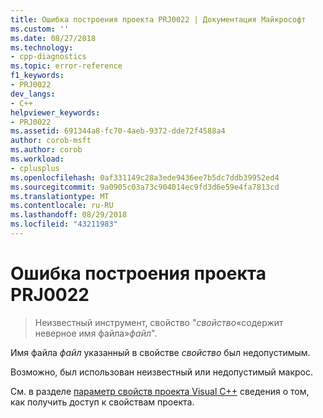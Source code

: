 ```yaml
---
title: Ошибка построения проекта PRJ0022 | Документация Майкрософт
ms.custom: ''
ms.date: 08/27/2018
ms.technology:
- cpp-diagnostics
ms.topic: error-reference
f1_keywords:
- PRJ0022
dev_langs:
- C++
helpviewer_keywords:
- PRJ0022
ms.assetid: 691344a8-fc70-4aeb-9372-dde72f4588a4
author: corob-msft
ms.author: corob
ms.workload:
- cplusplus
ms.openlocfilehash: 0af331149c28a3ede9436ee7b5dc7ddb39952ed4
ms.sourcegitcommit: 9a0905c03a73c904014ec9fd3d6e59e4fa7813cd
ms.translationtype: MT
ms.contentlocale: ru-RU
ms.lasthandoff: 08/29/2018
ms.locfileid: "43211983"
---
```

# <a name="project-build-error-prj0022"></a>Ошибка построения проекта PRJ0022

> Неизвестный инструмент, свойство "*свойство*«содержит неверное имя файла»*файл*".

Имя файла *файл* указанный в свойстве *свойство* был недопустимым.

Возможно, был использован неизвестный или недопустимый макрос.

См. в разделе [параметр свойств проекта Visual C++](../../ide/working-with-project-properties.md) сведения о том, как получить доступ к свойствам проекта.